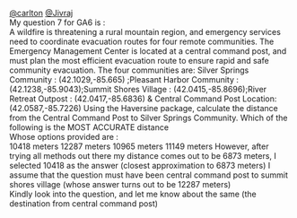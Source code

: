 [@carlton](/u/carlton) [@Jivraj](/u/jivraj)  
My question 7 for GA6 is :  
A wildfire is threatening a rural mountain region, and emergency services need
to coordinate evacuation routes for four remote communities. The Emergency
Management Center is located at a central command post, and must plan the most
efficient evacuation route to ensure rapid and safe community evacuation. The
four communities are: Silver Springs Community : (42.1029,-85.665) ;Pleasant
Harbor Community : (42.1238,-85.9043);Summit Shores Village :
(42.0415,-85.8696);River Retreat Outpost : (42.0417,-85.6836) & Central
Command Post Location: (42.0587,-85.7226) Using the Haversine package,
calculate the distance from the Central Command Post to Silver Springs
Community. Which of the following is the MOST ACCURATE distance  
Whose options provided are :  
10418 meters
12287 meters
10965 meters
11149 meters
However, after trying all methods out there my distance comes out to be 6873
meters, I selected 10418 as the answer (closest approximation to 6873 meters)
I assume that the question must have been central command post to summit
shores village (whose answer turns out to be 12287 meters)  
Kindly look into the question, and let me know about the same (the destination
from central command post)